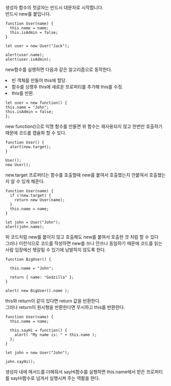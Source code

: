생성자 함수의 첫글자는 반드시 대문자로 시작합니다.<br>
반드시 new를 붙입니다.<br>

```
function User(name) {
  this.name = name;
  this.isAdmin = false;
}

let user = new User("Jack");

alert(user.name);
alert(user.isAdmin);
```

new함수를 실행하면 다음과 같은 알고리즘으로 동작한다.<br>
<li>빈 객체를 만들어 this에 할당.
<li>함수를 싱행후 this에 새로운 프로퍼티를 추가해 this를 수정.
<li>this를 반환.</li>

```
let user = new function() {
this.name = "John";
this.isAdmin = false;
};
```

new function()으로 익명 함수를 만들면 위 함수는 재사용되지 않고 한번만 호출하기 때문에 코드를 캡슐화 할 수 있다.
```
function User() {
  alert(new.target);
}

User();
new User();
```
new.target 프로퍼티는 함수를 호출할때 new를 붙여서 호출했는지 안붙여서 호출했는지 알 수 있게 해준다.<br>

```
function User(name) {
  if (!new.target) {
    return new User(name);
  }
  this.name = name;
}

let john = User("John");
alert(john.name);
```
위 코드처럼 new를 붙이지 않고 호출해도 new를 붙여서 호출한 것 처럼 할 수 있다<br>
그러나 이런식으로 코드를 작성하면 new를 쓰나 안쓰나 동일하기 때문에 코드를 읽는 사람 입장에선 헷갈릴 수 있기에 남발하지 않도록 한다.
```
function BigUser() {

  this.name = "John";

  return { name: "Godzilla" }; 
}

alert( new BigUser().name ); 
```
this와 return이 같이 있다면 return 값을 반환한다.<br>
그러나 return이 원시형을 반환한다면 무시하고 this를 반환한다.
```
function User(name) {
  this.name = name;

  this.sayHi = function() {
    alert( "My name is: " + this.name );
  };
}

let john = new User("John");

john.sayHi(); 
```
생성자 내에 메서드를 더해줘서 sayHi함수를 실행하면 this.name에서 받은 프로퍼티를 sayHi함수로 넘겨서 실행시켜 주는 역활을 한다.
